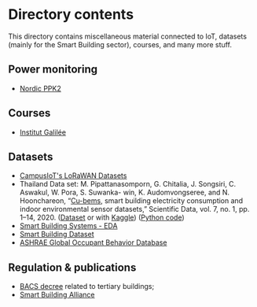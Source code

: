 # Directory contents

This directory contains miscellaneous material connected to IoT, datasets (mainly for the Smart Building sector), courses, and many more stuff.

## Power monitoring

- [Nordic PPK2](https://www.nordicsemi.com/Products/Development-hardware/Power-Profiler-Kit-2)

## Courses

- [Institut Galilée](https://github.com/institut-galilee)

## Datasets

- [CampusIoT's LoRaWAN Datasets](https://github.com/CampusIoT/datasets)
- Thailand Data set: M. Pipattanasomporn, G. Chitalia, J. Songsiri, C. Aswakul, W. Pora, S. Suwanka- win, K. Audomvongseree, and N. Hoonchareon, “[Cu-bems](https://www.researchgate.net/publication/343078613_CU-BEMS_smart_building_electricity_consumption_and_indoor_environmental_sensor_datasets), smart building electricity consumption and indoor environmental sensor datasets,” Scientific Data, vol. 7, no. 1, pp. 1–14, 2020. ([Dataset](https://sgrudata.github.io/) or with [Kaggle](https://www.kaggle.com/datasets/claytonmiller/cubems-smart-building-energy-and-iaq-data)) ([Python code](https://nbviewer.org/github/mpipatta/mpipatta.github.io/blob/master/CHAM5.ipynb))
- [Smart Building Systems - EDA](https://www.kaggle.com/code/halimedogan/smart-building-system-eda)
- [Smart Building Dataset](https://www.kaggle.com/datasets/ranakrc/smart-building-system)
- [ASHRAE Global Occupant Behavior Database](https://www.kaggle.com/datasets/claytonmiller/ashrae-global-occupant-behavior-database)


## Regulation & publications

- [BACS decree](https://www.adeunis.com/en/bacs-decree-buildings/) related to tertiary buildings;
- [Smart Building Alliance](https://www.smartbuildingsalliance.org/en/resources/sba-publications)
